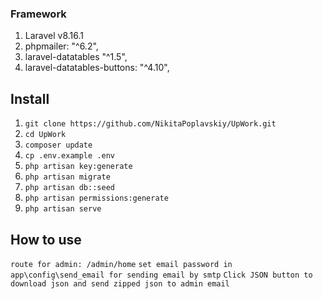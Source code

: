 ### Framework
1. Laravel v8.16.1
2. phpmailer: "^6.2",
3. laravel-datatables "^1.5",
4. laravel-datatables-buttons: "^4.10",

## Install
01. `git clone https://github.com/NikitaPoplavskiy/UpWork.git`
02. `cd UpWork`
03. `composer update`
04. `cp .env.example .env`
05. `php artisan key:generate`
06. `php artisan migrate`
07. `php artisan db::seed`
08. `php artisan permissions:generate`
07. `php artisan serve`

## How to use
`route for admin: /admin/home`
`set email password in app\config\send_email for sending email by smtp`
`Click JSON button to download json and send zipped json to admin email`
